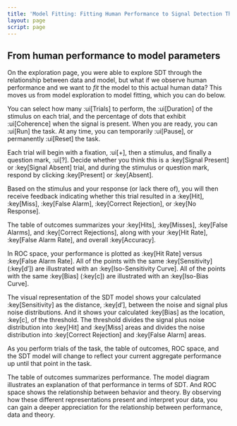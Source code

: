 ```yaml
---
title: 'Model Fitting: Fitting Human Performance to Signal Detection Theory'
layout: page
script: page
---
```


## From human performance to model parameters

On the exploration page, you were able to explore SDT through the relationship between data and
model, but what if we observe human performance and we want to *fit* the model to this actual human
data? This moves us from model exploration to model fitting, which you can do below.

You can select how many :ui[Trials] to perform, the :ui[Duration] of the stimulus on each trial, and
the percentage of dots that exhibit :ui[Coherence] when the signal is present. When you are ready,
you can :ui[Run] the task. At any time, you can temporarily :ui[Pause], or permanently :ui[Reset]
the task.

Each trial will begin with a fixation, :ui[+], then a stimulus, and finally a question mark, :ui[?].
Decide whether you think this is a :key[Signal Present] or :key[Signal Absent] trial, and during the
stimulus or question mark, respond by clicking :key[Present] or :key[Absent].

Based on the stimulus and your response (or lack there of), you will then receive feedback
indicating whether this trial resulted in a :key[Hit], :key[Miss], :key[False Alarm], :key[Correct
Rejection], or :key[No Response].

The table of outcomes summarizes your :key[Hits], :key[Misses], :key[False Alarms], and :key[Correct
Rejections], along with your :key[Hit Rate], :key[False Alarm Rate], and overall :key[Accuracy].

In ROC space, your performance is plotted as :key[Hit Rate] versus :key[False Alarm Rate]. All of
the points with the same :key[Sensitivity] (:key[d′]) are illustrated with an :key[Iso-Sensitivity
Curve]. All of the points with the same :key[Bias] (:key[c]) are illustrated with an :key[Iso-Bias
Curve].

The visual representation of the SDT model shows your calculated :key[Sensitivity] as the distance,
:key[d′], between the noise and signal plus noise distributions. And it shows your calculated
:key[Bias] as the location, :key[c], of the threshold. The threshold divides the signal plus noise
distribution into :key[Hit] and :key[Miss] areas and divides the noise distribution into
:key[Correct Rejection] and :key[False Alarm] areas.

As you perform trials of the task, the table of outcomes, ROC space, and the SDT model will change
to reflect your current aggregate performance up until that point in the task.

<sdt-example-human>
  <detectable-control coherence=".5" trials="10" duration="1000" run pause reset></detectable-control>
  <rdk-task coherence=".5" trials="10" duration="1000" wait="1000" iti="1000"></rdk-task>
  <detectable-response interactive trial feedback="outcome"></detectable-response>
  <detectable-table numeric summary="stimulusRates accuracy" hits="0" misses="0" false-alarms="0" correct-rejections="0">
    </detectable-table>
  <roc-space point="all" iso-d="all" iso-c="all" far=".5" hr=".5"></roc-space>
  <sdt-model threshold bias distributions sensitivity histogram color="outcome" d="0" c="0">
    </sdt-model>
</sdt-example-human>

The table of outcomes summarizes performance. The model diagram illustrates an explanation of that
performance in terms of SDT. And ROC space shows the relationship between behavior and theory. By
observing how these different representations present and interpret your data, you can gain a deeper
appreciation for the relationship between performance, data and theory.
